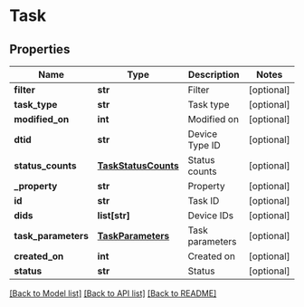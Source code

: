 # Task

## Properties
Name | Type | Description | Notes
------------ | ------------- | ------------- | -------------
**filter** | **str** | Filter | [optional] 
**task_type** | **str** | Task type | [optional] 
**modified_on** | **int** | Modified on | [optional] 
**dtid** | **str** | Device Type ID | [optional] 
**status_counts** | [**TaskStatusCounts**](TaskStatusCounts.md) | Status counts | [optional] 
**_property** | **str** | Property | [optional] 
**id** | **str** | Task ID | [optional] 
**dids** | **list[str]** | Device IDs | [optional] 
**task_parameters** | [**TaskParameters**](TaskParameters.md) | Task parameters | [optional] 
**created_on** | **int** | Created on | [optional] 
**status** | **str** | Status | [optional] 

[[Back to Model list]](../README.md#documentation-for-models) [[Back to API list]](../README.md#documentation-for-api-endpoints) [[Back to README]](../README.md)


